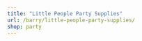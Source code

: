```yaml
---
title: "Little People Party Supplies"
url: /barry/little-people-party-supplies/
shop: party
---
```

